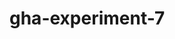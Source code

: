 # gha-experiment-7
   






















 





  



  





















    







  

  






